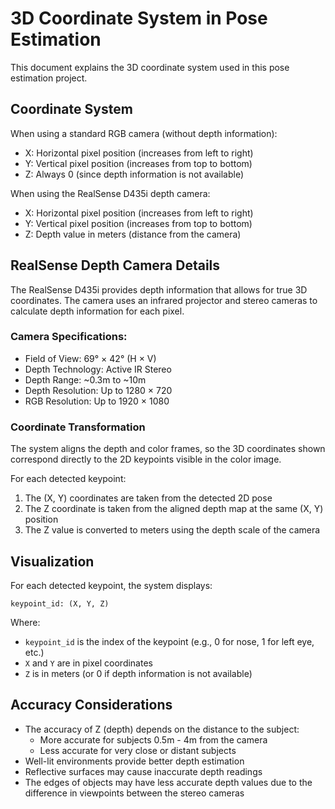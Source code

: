 # 3D Coordinate System in Pose Estimation

This document explains the 3D coordinate system used in this pose estimation project.

## Coordinate System

When using a standard RGB camera (without depth information):

-   X: Horizontal pixel position (increases from left to right)
-   Y: Vertical pixel position (increases from top to bottom)
-   Z: Always 0 (since depth information is not available)

When using the RealSense D435i depth camera:

-   X: Horizontal pixel position (increases from left to right)
-   Y: Vertical pixel position (increases from top to bottom)
-   Z: Depth value in meters (distance from the camera)

## RealSense Depth Camera Details

The RealSense D435i provides depth information that allows for true 3D coordinates. The camera uses an infrared projector and stereo cameras to calculate depth information for each pixel.

### Camera Specifications:

-   Field of View: 69° × 42° (H × V)
-   Depth Technology: Active IR Stereo
-   Depth Range: ~0.3m to ~10m
-   Depth Resolution: Up to 1280 × 720
-   RGB Resolution: Up to 1920 × 1080

### Coordinate Transformation

The system aligns the depth and color frames, so the 3D coordinates shown correspond directly to the 2D keypoints visible in the color image.

For each detected keypoint:

1. The (X, Y) coordinates are taken from the detected 2D pose
2. The Z coordinate is taken from the aligned depth map at the same (X, Y) position
3. The Z value is converted to meters using the depth scale of the camera

## Visualization

For each detected keypoint, the system displays:

```
keypoint_id: (X, Y, Z)
```

Where:

-   `keypoint_id` is the index of the keypoint (e.g., 0 for nose, 1 for left eye, etc.)
-   `X` and `Y` are in pixel coordinates
-   `Z` is in meters (or 0 if depth information is not available)

## Accuracy Considerations

-   The accuracy of Z (depth) depends on the distance to the subject:
    -   More accurate for subjects 0.5m - 4m from the camera
    -   Less accurate for very close or distant subjects
-   Well-lit environments provide better depth estimation
-   Reflective surfaces may cause inaccurate depth readings
-   The edges of objects may have less accurate depth values due to the difference in viewpoints between the stereo cameras
